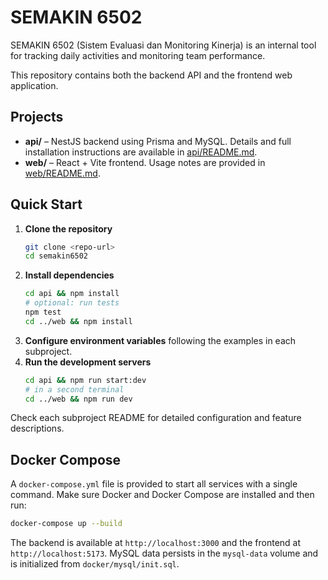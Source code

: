 # SEMAKIN 6502

SEMAKIN 6502 (Sistem Evaluasi dan Monitoring Kinerja) is an internal tool for tracking daily activities and monitoring team performance.

This repository contains both the backend API and the frontend web application.

## Projects

- **api/** – NestJS backend using Prisma and MySQL. Details and full installation instructions are available in [api/README.md](api/README.md).
- **web/** – React + Vite frontend. Usage notes are provided in [web/README.md](web/README.md).

## Quick Start

1. **Clone the repository**
   ```bash
   git clone <repo-url>
   cd semakin6502
   ```
2. **Install dependencies**
   ```bash
   cd api && npm install
   # optional: run tests
   npm test
   cd ../web && npm install
   ```
3. **Configure environment variables** following the examples in each subproject.
4. **Run the development servers**
   ```bash
   cd api && npm run start:dev
   # in a second terminal
   cd ../web && npm run dev
   ```

Check each subproject README for detailed configuration and feature descriptions.



## Docker Compose

A `docker-compose.yml` file is provided to start all services with a single command.
Make sure Docker and Docker Compose are installed and then run:

```bash
docker-compose up --build
```

The backend is available at `http://localhost:3000` and the frontend at `http://localhost:5173`.
MySQL data persists in the `mysql-data` volume and is initialized from `docker/mysql/init.sql`.
